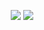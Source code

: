 <p align="center">
  <img src="https://github-readme-stats.vercel.app/api?username=unknownskl&show_icons=true&count_private=true&include_all_commits=true&hide_border=true"/>
  <img src="https://github-readme-stats.vercel.app/api/top-langs/?username=unknownskl&layout=compact&count_private=true&include_all_commits=true&hide_border=true&langs_count=10"/>
</p>